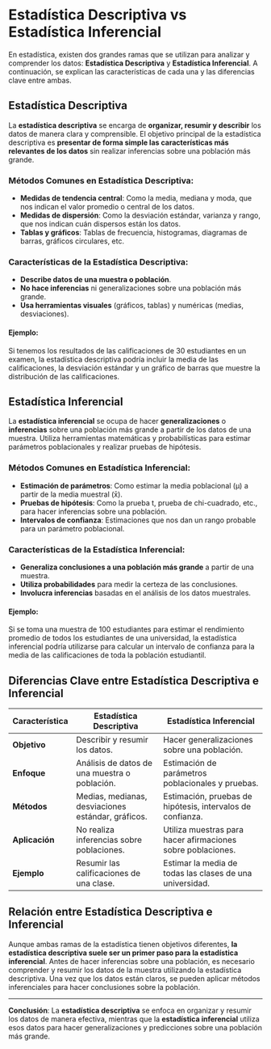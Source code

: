 # Estadística Descriptiva vs Estadística Inferencial

En estadística, existen dos grandes ramas que se utilizan para analizar y comprender los datos: **Estadística Descriptiva** y **Estadística Inferencial**. A continuación, se explican las características de cada una y las diferencias clave entre ambas.

## Estadística Descriptiva

La **estadística descriptiva** se encarga de **organizar, resumir y describir** los datos de manera clara y comprensible. El objetivo principal de la estadística descriptiva es **presentar de forma simple las características más relevantes de los datos** sin realizar inferencias sobre una población más grande.

### Métodos Comunes en Estadística Descriptiva:
- **Medidas de tendencia central**: Como la media, mediana y moda, que nos indican el valor promedio o central de los datos.
- **Medidas de dispersión**: Como la desviación estándar, varianza y rango, que nos indican cuán dispersos están los datos.
- **Tablas y gráficos**: Tablas de frecuencia, histogramas, diagramas de barras, gráficos circulares, etc.

### Características de la Estadística Descriptiva:
- **Describe datos de una muestra o población**.
- **No hace inferencias** ni generalizaciones sobre una población más grande.
- **Usa herramientas visuales** (gráficos, tablas) y numéricas (medias, desviaciones).

#### Ejemplo:
Si tenemos los resultados de las calificaciones de 30 estudiantes en un examen, la estadística descriptiva podría incluir la media de las calificaciones, la desviación estándar y un gráfico de barras que muestre la distribución de las calificaciones.

## Estadística Inferencial

La **estadística inferencial** se ocupa de hacer **generalizaciones** o **inferencias** sobre una población más grande a partir de los datos de una muestra. Utiliza herramientas matemáticas y probabilísticas para estimar parámetros poblacionales y realizar pruebas de hipótesis.

### Métodos Comunes en Estadística Inferencial:
- **Estimación de parámetros**: Como estimar la media poblacional (μ) a partir de la media muestral (x̄).
- **Pruebas de hipótesis**: Como la prueba t, prueba de chi-cuadrado, etc., para hacer inferencias sobre una población.
- **Intervalos de confianza**: Estimaciones que nos dan un rango probable para un parámetro poblacional.

### Características de la Estadística Inferencial:
- **Generaliza conclusiones a una población más grande** a partir de una muestra.
- **Utiliza probabilidades** para medir la certeza de las conclusiones.
- **Involucra inferencias** basadas en el análisis de los datos muestrales.

#### Ejemplo:
Si se toma una muestra de 100 estudiantes para estimar el rendimiento promedio de todos los estudiantes de una universidad, la estadística inferencial podría utilizarse para calcular un intervalo de confianza para la media de las calificaciones de toda la población estudiantil.

## Diferencias Clave entre Estadística Descriptiva e Inferencial

| Característica                 | Estadística Descriptiva                           | Estadística Inferencial                         |
|---------------------------------|---------------------------------------------------|-------------------------------------------------|
| **Objetivo**                    | Describir y resumir los datos.                    | Hacer generalizaciones sobre una población.     |
| **Enfoque**                     | Análisis de datos de una muestra o población.     | Estimación de parámetros poblacionales y pruebas.|
| **Métodos**                     | Medias, medianas, desviaciones estándar, gráficos. | Estimación, pruebas de hipótesis, intervalos de confianza. |
| **Aplicación**                  | No realiza inferencias sobre poblaciones.         | Utiliza muestras para hacer afirmaciones sobre poblaciones. |
| **Ejemplo**                     | Resumir las calificaciones de una clase.          | Estimar la media de todas las clases de una universidad. |

## Relación entre Estadística Descriptiva e Inferencial

Aunque ambas ramas de la estadística tienen objetivos diferentes, **la estadística descriptiva suele ser un primer paso para la estadística inferencial**. Antes de hacer inferencias sobre una población, es necesario comprender y resumir los datos de la muestra utilizando la estadística descriptiva. Una vez que los datos están claros, se pueden aplicar métodos inferenciales para hacer conclusiones sobre la población.

---

**Conclusión**: La **estadística descriptiva** se enfoca en organizar y resumir los datos de manera efectiva, mientras que la **estadística inferencial** utiliza esos datos para hacer generalizaciones y predicciones sobre una población más grande.
